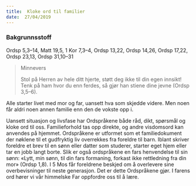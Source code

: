 ```yaml
---
title:  Kloke ord til familier
date:  27/04/2019
---
```


### Bakgrunnsstoff
Ordsp 5,3–14, Matt 19,5, 1 Kor 7,3–4, Ordsp 13,22, Ordsp 14,26, Ordsp 17,22, Ordsp 23,13, Ordsp 31,10–31

> <p>Minnevers</p>
> Stol på Herren av hele ditt hjerte, støtt deg ikke til din egen innsikt! Tenk på ham hvor du enn ferdes, så gjør han stiene dine jevne (Ordsp 3,5–6).

Alle starter livet med mor og far, uansett hva som skjedde videre. Men noen får aldri noen annen familie enn den de vokste opp i.

Uansett situasjon og livsfase har Ordspråkene både råd, dikt, spørsmål og kloke ord til oss. Familieforhold tas opp direkte, og andre visdomsord kan anvendes på hjemmet. Ordspråkene er utformet som et familiedokument der nøklene til et gudfryktig liv overrekkes fra foreldre til barn. Iblant skriver foreldre et brev til en sønn eller datter som studerer, starter eget hjem eller tar en jobb langt borte. Slik er også ordspråkene en fars henvendelse til sin sønn: «Lytt, min sønn, til din fars formaning, forkast ikke rettledning fra din mor» (Ordsp 1,8). I 5 Mos får foreldrene beskjed om å overlevere sine overbevisninger til neste generasjon. Det er dette Ordspråkene gjør. I farens ord hører vi vår himmelske Far oppfordre oss til å lære.